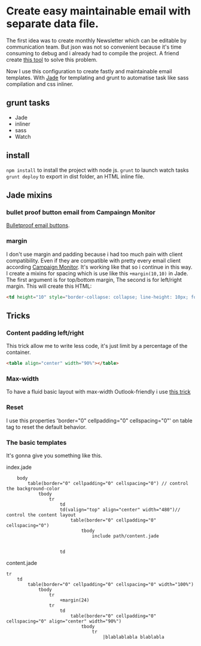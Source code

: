 # Create easy maintainable email with separate data file.
The first idea was to create monthly Newsletter which can be editable by communication team. But json was not so convenient because it's time consuming to debug and i already had to compile the project. A friend create [this tool](https://github.com/kigiri/newsletter) to solve this problem.

Now I use this configuration to create fastly and maintainable email templates. With [Jade](http://jade-lang.com/) for templating and grunt to automatise task like sass compilation and css inliner.

## grunt tasks
- Jade
- inliner
- sass
- Watch

## install
`npm install` to install the project with node js.
`grunt` to launch watch tasks
`grunt deploy` to export in dist folder, an HTML inline file.  

## Jade mixins
### bullet proof button email from Campaingn Monitor
[Bulletproof email buttons](https://buttons.cm/).

### margin
I don't use margin and padding because i had too much pain with client compatibility. Even if they are compatible with pretty every email client according [Campaign Monitor](https://www.campaignmonitor.com/css/). It's working like that so i continue in this way.
I create a mixins for spacing which is use like this `+margin(10,10)` in Jade. The first argument is for top/bottom margin, The second is for left/right margin.
This will create this HTML:
```HTML
<td height="10" style="border-collapse: collapse; line-height: 10px; font-size: 40px; width: 10;" width="10">&nbsp;</td>
```

## Tricks
### Content padding left/right
This trick allow me to write less code, it's just limit by a percentage of the container.
```html
<table align="center" width="90%"></table>
````
### Max-width
To have a fluid basic layout with max-width Outlook-friendly i use [this trick](https://stackoverflow.com/questions/2426072/is-there-an-equivalent-of-css-max-width-that-works-in-html-emails)

### Reset
I use this properties 'border="0" cellpadding="0" cellspacing="0"' on table tag to reset the default behavior.

### The basic templates
It's gonna give you something like this.

index.jade
```
    body
        table(border="0" cellpadding="0" cellspacing="0") // control the background-color
            tbody
                tr
                    td
                    td(valign="top" align="center" width="480")// control the content layout
                        table(border="0" cellpadding="0" cellspacing="0")
                            tbody
                                include path/content.jade


                    td

```

content.jade
```
tr
    td
        table(border="0" cellpadding="0" cellspacing="0" width="100%")
            tbody
                tr
                    +margin(24)
                tr
                    td
                        table(border="0" cellpadding="0" cellspacing="0" align="center" width="90%")
                            tbody
                                tr
                                    |blablablabla blablabla

```
